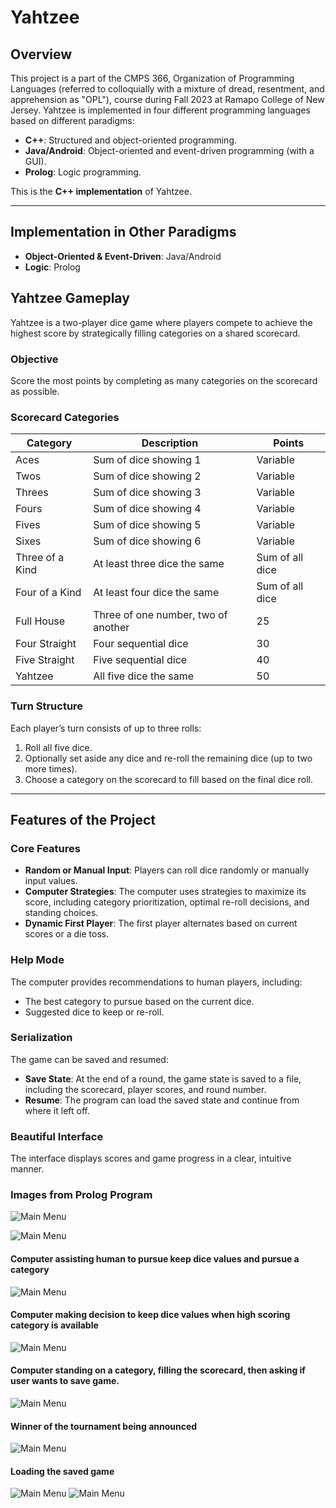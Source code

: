 # Yahtzee

## Overview
This project is a part of the CMPS 366, Organization of Programming Languages (referred to colloquially with a mixture of dread, resentment, and apprehension as "OPL"), course during Fall 2023 at Ramapo College of New Jersey. Yahtzee is implemented in four different programming languages based on different paradigms:  
- **C++**: Structured and object-oriented programming.   
- **Java/Android**: Object-oriented and event-driven programming (with a GUI).  
- **Prolog**: Logic programming.  

This is the **C++ implementation** of Yahtzee.

---

## Implementation in Other Paradigms
- **Object-Oriented & Event-Driven**: Java/Android  
- **Logic**: Prolog  

## Yahtzee Gameplay
Yahtzee is a two-player dice game where players compete to achieve the highest score by strategically filling categories on a shared scorecard.

### Objective
Score the most points by completing as many categories on the scorecard as possible.

### Scorecard Categories
| **Category**         | **Description**                          | **Points**            |
|-----------------------|------------------------------------------|-----------------------|
| Aces                 | Sum of dice showing 1                   | Variable             |
| Twos                 | Sum of dice showing 2                   | Variable             |
| Threes               | Sum of dice showing 3                   | Variable             |
| Fours                | Sum of dice showing 4                   | Variable             |
| Fives                | Sum of dice showing 5                   | Variable             |
| Sixes                | Sum of dice showing 6                   | Variable             |
| Three of a Kind      | At least three dice the same             | Sum of all dice      |
| Four of a Kind       | At least four dice the same              | Sum of all dice      |
| Full House           | Three of one number, two of another      | 25                   |
| Four Straight        | Four sequential dice                    | 30                   |
| Five Straight        | Five sequential dice                    | 40                   |
| Yahtzee              | All five dice the same                  | 50                   |

### Turn Structure
Each player’s turn consists of up to three rolls:
1. Roll all five dice.
2. Optionally set aside any dice and re-roll the remaining dice (up to two more times).
3. Choose a category on the scorecard to fill based on the final dice roll.

---

## Features of the Project

### Core Features
- **Random or Manual Input**: Players can roll dice randomly or manually input values.
- **Computer Strategies**: The computer uses strategies to maximize its score, including category prioritization, optimal re-roll decisions, and standing choices.
- **Dynamic First Player**: The first player alternates based on current scores or a die toss.

### Help Mode
The computer provides recommendations to human players, including:
- The best category to pursue based on the current dice.
- Suggested dice to keep or re-roll.

### Serialization
The game can be saved and resumed:
- **Save State**: At the end of a round, the game state is saved to a file, including the scorecard, player scores, and round number.
- **Resume**: The program can load the saved state and continue from where it left off.



### Beautiful Interface
The interface displays scores and game progress in a clear, intuitive manner.

### Images from Prolog Program


![Main Menu](images/Picture1.png)


![Main Menu](images/Picture2.png)

#### Computer assisting human to pursue keep dice values and pursue a category
![Main Menu](images/Picture3.png)

#### Computer making decision to keep dice values when high scoring category is available
![Main Menu](images/Picture4.png)

#### Computer standing on a category, filling the scorecard, then asking if user wants to save game.
![Main Menu](images/Picture5.png)

#### Winner of the tournament being announced
![Main Menu](images/Picture6.png)

#### Loading the saved game
![Main Menu](images/Picture7.png)
![Main Menu](images/Picture8.png)


